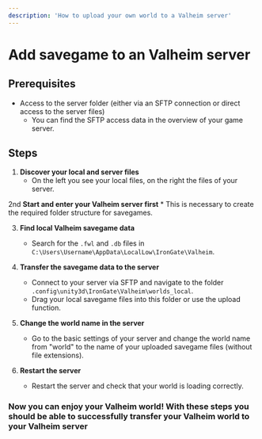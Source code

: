 ```yaml
---
description: 'How to upload your own world to a Valheim server'
---
```


# Add savegame to an Valheim server

## Prerequisites

- Access to the server folder (either via an SFTP connection or direct access to the server files)
    - You can find the SFTP access data in the overview of your game server.

## Steps

1. <b>Discover your local and server files</b>
    - On the left you see your local files, on the right the files of your server.

2nd <b>Start and enter your Valheim server first</b>
    * This is necessary to create the required folder structure for savegames.

3. <b>Find local Valheim savegame data</b>
    - Search for the `.fwl` and `.db` files in `C:\Users\Username\AppData\LocalLow\IronGate\Valheim`.

4. <b>Transfer the savegame data to the server</b>
    - Connect to your server via SFTP and navigate to the folder `.config\unity3d\IronGate\Valheim\worlds_local`.
    - Drag your local savegame files into this folder or use the upload function.

5. <b>Change the world name in the server</b>
    - Go to the basic settings of your server and change the world name from "world" to the name of your uploaded savegame files (without file extensions).

6. <b>Restart the server</b>
    - Restart the server and check that your world is loading correctly.

### Now you can enjoy your Valheim world! With these steps you should be able to successfully transfer your Valheim world to your Valheim server

